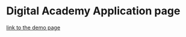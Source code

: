 # Digital Academy Application page
[link to the demo page](https://rawgit.com/evlogihr/DigitalAcademy/master/Applicatoin%20Page/TDA%20Application%20Form.html)